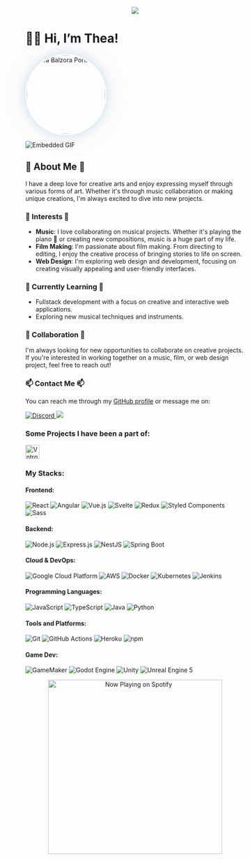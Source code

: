 <p align="center">
  <img src="https://img.shields.io/badge/Made%20with%20%E2%99%A5%EF%B8%8F%20by-thea-ff69b4">
</p>

# 👋🏽 Hi, I’m Thea!
<p align="left">
  <img src="https://theazora.dev/profile.jpg"
       width="180"
       style="border-radius:50%;
              border:3px solid rgba(255,255,255,0.4);
              box-shadow:0 0 25px rgba(85,205,252,0.35),
                         0 0 45px rgba(247,168,184,0.25);" 
       alt="Thea Balzora Portrait">
</p>

![Embedded GIF](https://i.imgur.com/3egP6Cj.gif)

## 🌸 About Me 🌸

I have a deep love for creative arts and enjoy expressing myself through various forms of art. Whether it's through music collaboration or making unique creations, I'm always excited to dive into new projects.

### 🎵 Interests 🎵

- **Music**: I love collaborating on musical projects. Whether it's playing the piano 🎹 or creating new compositions, music is a huge part of my life.
- **Film Making**: I'm passionate about film making. From directing to editing, I enjoy the creative process of bringing stories to life on screen.
- **Web Design**: I'm exploring web design and development, focusing on creating visually appealing and user-friendly interfaces.

### 🌱 Currently Learning 🌱

- Fullstack development with a focus on creative and interactive web applications.
- Exploring new musical techniques and instruments.

### 💞️ Collaboration 💞️

I'm always looking for new opportunities to collaborate on creative projects. If you're interested in working together on a music, film, or web design project, feel free to reach out!

### 📫 Contact Me 📫

You can reach me through my [GitHub profile](https://github.com/theazora) or message me on:

<p>
<!-- Discord Button -->
  <a href="https://discord.com/users/lawulf" target="_blank">
    <img src="https://img.shields.io/badge/Discord-@lawulf-7289DA?style=flat-square&logo=discord&logoColor=white" alt="Discord">
  </a>
<!-- LinkedIn Button -->
  <a href="https://www.linkedin.com/in/tbalzora/" target="_blank">
    <img src="https://img.shields.io/badge/LinkedIn-@Tbalzora-0077B5?style=flat-square&logo=linkedin">
  </a>
</p>
<h3>Some Projects I have been a part of: </h3>
<!-- Webpage Buttons with Favicons -->
<p>

  <a href="https://vntro.net" target="_blank">
    <img src="https://vntro.net/wp-content/uploads/2020/07/vntro-black.png" width="32px" height="32px" alt="Vntro">
  </a>

  <!-- End webpage buttons -->
</p>

<h3>My Stacks:</h3>
<h4>Frontend:</h4>
<p>
  <img alt="React" src="https://img.shields.io/badge/-React-45b8d8?style=flat-square&logo=react&logoColor=white" />
  <img alt="Angular" src="https://img.shields.io/badge/-Angular-DD0031?style=flat-square&logo=angular&logoColor=white" />
  <img alt="Vue.js" src="https://img.shields.io/badge/-Vue.js-4FC08D?style=flat-square&logo=vue.js&logoColor=white" />
  <img alt="Svelte" src="https://img.shields.io/badge/-Svelte-FF3E00?style=flat-square&logo=svelte&logoColor=white" />
  <img alt="Redux" src="https://img.shields.io/badge/-Redux-764ABC?style=flat-square&logo=redux&logoColor=white" />
  <img alt="Styled Components" src="https://img.shields.io/badge/-Styled_Components-db7092?style=flat-square&logo=styled-components&logoColor=white" />
  <img alt="Sass" src="https://img.shields.io/badge/-Sass-CC6699?style=flat-square&logo=sass&logoColor=white" />
</p>

<!-- Backend -->
<h4>Backend:</h4>
<p>
  <img alt="Node.js" src="https://img.shields.io/badge/-Node.js-43853d?style=flat-square&logo=Node.js&logoColor=white" />
  <img alt="Express.js" src="https://img.shields.io/badge/-Express.js-000000?style=flat-square&logo=express&logoColor=white" />
  <img alt="NestJS" src="https://img.shields.io/badge/-NestJS-ea2845?style=flat-square&logo=nestjs&logoColor=white" />
  <img alt="Spring Boot" src="https://img.shields.io/badge/-Spring_Boot-6DB33F?style=flat-square&logo=spring-boot&logoColor=white" />
</p>

<!-- Cloud & DevOps -->
<h4>Cloud & DevOps:</h4>
<p>
  <img alt="Google Cloud Platform" src="https://img.shields.io/badge/-Google_Cloud_Platform-1a73e8?style=flat-square&logo=google-cloud&logoColor=white" />
  <img alt="AWS" src="https://img.shields.io/badge/-AWS-232F3E?style=flat-square&logo=amazon-aws&logoColor=white" />
  <img alt="Docker" src="https://img.shields.io/badge/-Docker-46a2f1?style=flat-square&logo=docker&logoColor=white" />
  <img alt="Kubernetes" src="https://img.shields.io/badge/-Kubernetes-326CE5?style=flat-square&logo=kubernetes&logoColor=white" />
  <img alt="Jenkins" src="https://img.shields.io/badge/-Jenkins-D24939?style=flat-square&logo=jenkins&logoColor=white" />
</p>

<!-- Programming Languages -->
<h4>Programming Languages:</h4>
<p>
  <img alt="JavaScript" src="https://img.shields.io/badge/-JavaScript-F7DF1E?style=flat-square&logo=javascript&logoColor=black" />
  <img alt="TypeScript" src="https://img.shields.io/badge/-TypeScript-007ACC?style=flat-square&logo=typescript&logoColor=white" />
  <img alt="Java" src="https://img.shields.io/badge/-Java-007396?style=flat-square&logo=java&logoColor=white" />
  <img alt="Python" src="https://img.shields.io/badge/-Python-3776AB?style=flat-square&logo=python&logoColor=white" />
</p>

<!-- Tools & Platforms -->
<h4>Tools and Platforms:</h4>
<p>
  <img alt="Git" src="https://img.shields.io/badge/-Git-F05032?style=flat-square&logo=git&logoColor=white" />
  <img alt="GitHub Actions" src="https://img.shields.io/badge/-GitHub_Actions-2088FF?style=flat-square&logo=github-actions&logoColor=white" />
  <img alt="Heroku" src="https://img.shields.io/badge/-Heroku-430098?style=flat-square&logo=heroku&logoColor=white" />
  <img alt="npm" src="https://img.shields.io/badge/-NPM-CB3837?style=flat-square&logo=npm&logoColor=white" />
</p>

<!-- Game Dev -->
<h4>Game Dev:</h4>
<p>
  <img alt="GameMaker" src="https://img.shields.io/badge/-GameMaker-1C1E21?style=flat-square&logo=gamemaker&logoColor=white" />
  <img alt="Godot Engine" src="https://img.shields.io/badge/-Godot%20Engine-478CBF?style=flat-square&logo=godot-engine&logoColor=white" />
  <img alt="Unity" src="https://img.shields.io/badge/-Unity-000000?style=flat-square&logo=unity&logoColor=white" />
  <img alt="Unreal Engine 5" src="https://img.shields.io/badge/-Unreal%20Engine%205-313131?style=flat-square&logo=unreal-engine&logoColor=white" />
</p>
<!---
tbalzora-asu/tbalzora-asu is a ✨ special ✨ repository because its `README.md` (this file) appears on your GitHub profile.
You can click the Preview link to take a look at your changes.
--->
<p align="center">
  <img src="https://spotify-github-profile.vercel.app/api/view?uid=lawulf&cover_image=true&theme=novatorem"
       alt="Now Playing on Spotify" width="400" />
</p>

